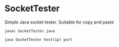 # SocketTester
Simple Java socket tester. Suitable for copy and paste

```
javac SocketTester.java

java SocketTester host(ip) port
```

